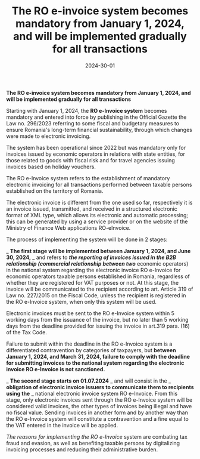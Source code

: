 ﻿---
title: 'The RO e-invoice system becomes mandatory from January 1, 2024, and will be implemented gradually for all transactions'
metaTitle: 'The RO e-invoice system becomes mandatory from January 1, 2024, and will be implemented gradually for all transactions'
metaDesc: 'The RO e-invoice system becomes mandatory from January 1, 2024, and will be implemented gradually for all transactions: obligations'
socialImage: images/e-factura.jpg
date: '2024-30-01'
tags:
  - RO e-invoice, electronic invoice, contravention, electronic invoice obligation 
---

**The RO e-invoice system becomes mandatory from January 1, 2024, and will be implemented gradually for all transactions**

Starting with January 1, 2024, the **RO e-Invoice system** becomes mandatory and entered into force by publishing in the Official Gazette the Law no. 296/2023 referring to some fiscal and budgetary measures to ensure Romania's long-term financial sustainability, through which changes were made to electronic invoicing.

The system has been operational since 2022 but was mandatory only for invoices issued by economic operators in relations with state entities, for those related to goods with fiscal risk and for travel agencies issuing invoices based on holiday vouchers.

The RO e-Invoice system refers to the establishment of mandatory electronic invoicing for all transactions performed between taxable persons established on the territory of Romania.

The electronic invoice is different from the one used so far, respectively it is an invoice issued, transmitted, and received in a structured electronic format of XML type, which allows its electronic and automatic processing; this can be generated by using a service provider or on the website of the Ministry of Finance Web applications RO-eInvoice.

The process of implementing the system will be done in 2 stages:

_ **The first stage will be implemented between January 1, 2024, and June 30, 2024,** _ and refers to _**the reporting of invoices issued in the B2B relationship (commercial relationship between two**_ economic operators) in the national system regarding the electronic invoice RO e-Invoice for economic operators taxable persons established in Romania, regardless of whether they are registered for VAT purposes or not. At this stage, the invoice will be communicated to the recipient according to art. Article 319 of Law no. 227/2015 on the Fiscal Code, unless the recipient is registered in the RO e-Invoice system, when only this system will be used.

Electronic invoices must be sent to the RO e-Invoice system within 5 working days from the issuance of the invoice, but no later than 5 working days from the deadline provided for issuing the invoice in art.319 para. (16) of the Tax Code.

Failure to submit within the deadline in the RO e-Invoice system is a differentiated contravention by categories of taxpayers, but **between January 1, 2024, and March 31, 2024, failure to comply with the deadline for submitting invoices to the national system regarding the electronic invoice RO e-Invoice is not sanctioned.**

_ **The second stage starts on 01.07.2024** _ and will consist in the _ **obligation of electronic invoice issuers to communicate them to recipients using the** _ national electronic invoice system RO e-Invoice. From this stage, only electronic invoices sent through the RO e-Invoice system will be considered valid invoices, the other types of invoices being illegal and have no fiscal value. Sending invoices in another form and by another way than the RO e-Invoice system will constitute a contravention and a fine equal to the VAT entered in the invoice will be applied.

_The reasons for implementing the RO e-Invoice_ system are combating tax fraud and evasion, as well as benefiting taxable persons by digitalizing invoicing processes and reducing their administrative burden.
